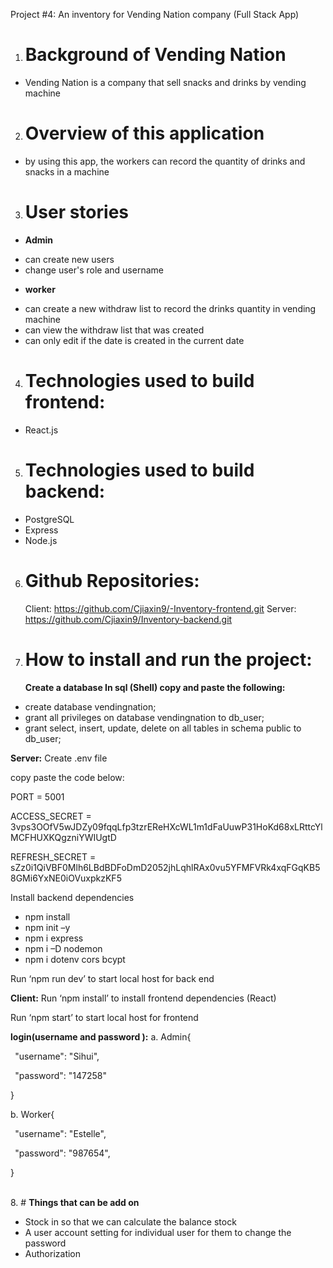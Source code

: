 ﻿Project #4: An inventory for Vending Nation company (Full Stack App)

1. # **Background of Vending Nation**

- Vending Nation is a company that sell snacks and drinks by vending machine

2. # **Overview of this application**

- by using this app, the workers can record the quantity of drinks and snacks in a machine

3. # **User stories**

- **Admin**

* can create new users
* change user's role and username

- **worker**

* can create a new withdraw list to record the drinks quantity in vending machine
* can view the withdraw list that was created
* can only edit if the date is created in the current date

4. # **Technologies used to build frontend:**

- React.js

5. # **Technologies used to build backend:**

- PostgreSQL
- Express
- Node.js

6. # **Github Repositories:**
   Client: <https://github.com/Cjiaxin9/-Inventory-frontend.git>
   Server: <https://github.com/Cjiaxin9/Inventory-backend.git>

7. # **How to install and run the project:**
   **Create a database In sql (Shell) copy and paste the following:**

- create database vendingnation;
- grant all privileges on database vendingnation to db_user;
- grant select, insert, update, delete on all tables in schema public to db_user;

**Server:** Create .env file

copy paste the code below:

PORT = 5001

ACCESS_SECRET = 3vps3OOfV5wJDZy09fqqLfp3tzrEReHXcWL1m1dFaUuwP31HoKd68xLRttcYlMCFHUXKQgzniYWIUgtD

REFRESH_SECRET = sZz0i1QiVBF0Mlh6LBdBDFoDmD2052jhLqhlRAx0vu5YFMFVRk4xqFGqKB58GMi6YxNE0iOVuxpkzKF5

Install backend dependencies

- npm install
- npm init –y
- npm i express
- npm i –D nodemon
- npm i dotenv cors bcypt

Run ‘npm run dev’ to start local host for back end

**Client:** Run ‘npm install’ to install frontend dependencies (React)

Run ‘npm start’ to start local host for frontend

**login(username and password ):**
a. Admin{

` `"username": "Sihui",

` `"password": "147258"

}

b. Worker{

` `"username": "Estelle",

` `"password": "987654",

}

<br> 8. # **Things that can be add on**

- Stock in so that we can calculate the balance stock
- A user account setting for individual user for them to change the password
- Authorization
